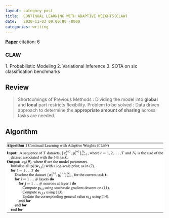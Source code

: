 ```yaml
---
layout: category-post
title:  CONTINUAL LEARNING WITH ADAPTIVE WEIGHTS(CLAW)
date:   2020-11-03 09:00:00 -0000
categories: writing
---
```

[**Paper**](https://arxiv.org/abs/1911.09514)
citation: 6
<h3 data-toc-skip>CLAW</h3>
1. Probabilistic Modeling
2. Variational Inference
3. SOTA on six classification benchmarks

## Review
> Shortcomings of Previous Methods : Dividing the model into **global** and **local** part restricts flexibility.
> Problem to be solved : Data driven approach to determine the **appropriate amount of sharing** across tasks are needed.
> 

## Algorithm
![Desktop View](/assets/img/CLAW_algorithm.jpeg)